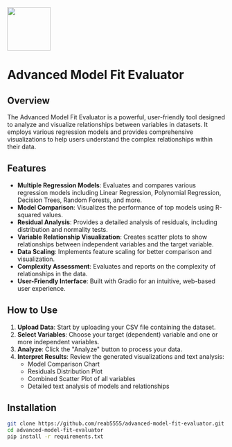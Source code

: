 <img src="appendix/icon.webp" width="100" height="auto">

# Advanced Model Fit Evaluator

## Overview

The Advanced Model Fit Evaluator is a powerful, user-friendly tool designed to analyze and visualize relationships between variables in datasets. It employs various regression models and provides comprehensive visualizations to help users understand the complex relationships within their data.

## Features

- **Multiple Regression Models**: Evaluates and compares various regression models including Linear Regression, Polynomial Regression, Decision Trees, Random Forests, and more.
- **Model Comparison**: Visualizes the performance of top models using R-squared values.
- **Residual Analysis**: Provides a detailed analysis of residuals, including distribution and normality tests.
- **Variable Relationship Visualization**: Creates scatter plots to show relationships between independent variables and the target variable.
- **Data Scaling**: Implements feature scaling for better comparison and visualization.
- **Complexity Assessment**: Evaluates and reports on the complexity of relationships in the data.
- **User-Friendly Interface**: Built with Gradio for an intuitive, web-based user experience.

## How to Use

1. **Upload Data**: Start by uploading your CSV file containing the dataset.
2. **Select Variables**: Choose your target (dependent) variable and one or more independent variables.
3. **Analyze**: Click the "Analyze" button to process your data.
4. **Interpret Results**: Review the generated visualizations and text analysis:
   - Model Comparison Chart
   - Residuals Distribution Plot
   - Combined Scatter Plot of all variables
   - Detailed text analysis of models and relationships

## Installation

```bash
git clone https://github.com/reab5555/advanced-model-fit-evaluator.git
cd advanced-model-fit-evaluator
pip install -r requirements.txt
